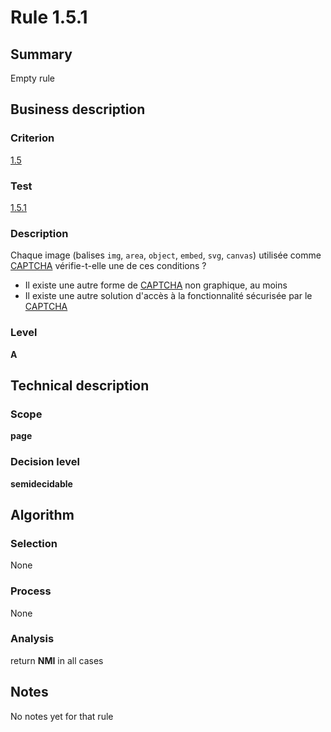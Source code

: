 # Rule 1.5.1
## Summary

Empty rule

## Business description

### Criterion

[1.5](http://references.modernisation.gouv.fr/sites/default/files/RGAA3_RC2-1/referentiel_technique.htm#crit-1-5)

### Test

[1.5.1](http://references.modernisation.gouv.fr/sites/default/files/RGAA3_RC2-1/referentiel_technique.htm#test-1-5-1)

### Description

Chaque image (balises `img`, `area`, `object`, `embed`, `svg`, `canvas`) utilis&eacute;e comme <a href="http://references.modernisation.gouv.fr/sites/default/files/RGAA3_RC2-1/glossaire.htm#mcaptcha">CAPTCHA</a> v&eacute;rifie-t-elle une de ces conditions ? 
 
 * Il existe une autre forme de <a href="http://references.modernisation.gouv.fr/sites/default/files/RGAA3_RC2-1/glossaire.htm#mcaptcha">CAPTCHA</a> non graphique, au moins 
 * Il existe une autre solution d'acc&egrave;s &agrave; la fonctionnalit&eacute; s&eacute;curis&eacute;e par le <a href="http://references.modernisation.gouv.fr/sites/default/files/RGAA3_RC2-1/glossaire.htm#mcaptcha">CAPTCHA</a> 


### Level

**A**

## Technical description

### Scope

**page**

### Decision level

**semidecidable**

## Algorithm

### Selection

None

### Process

None

### Analysis

return **NMI** in all cases

## Notes

No notes yet for that rule
